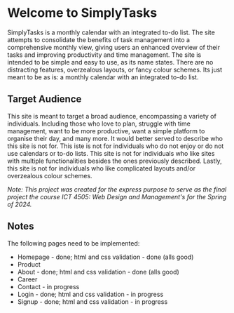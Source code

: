 # Welcome to SimplyTasks

SimplyTasks is a monthly calendar with an integrated to-do list. The site attempts to consolidate the benefits of task management into a comprehensive monthly view, giving users an enhanced overview of their tasks and improving productivity and time management. The site is intended to be simple and easy to use, as its name states. There are no distracting features, overzealous layouts, or fancy colour schemes. Its just meant to be as is: a monthly calendar with an integrated to-do list.

## Target Audience

This site is meant to target a broad audience, encompassing a variety of individuals. Including those who love to plan, struggle with time management, want to be more productive, want a simple platform to organise their day, and many more. It would better served to describe who this site is not for. This iste is not for individuals who do not enjoy or do not use calendars or to-do lists. This site is not for individuals who like sites with multiple functionalities besides the ones previously described. Lastly, this site is not for individuals who like complicated layouts and/or overzealous colour schemes.

_Note: This project was created for the express purpose to serve as the final project the course ICT 4505: Web Design and Management's for the Spring of 2024._

## Notes

The following pages need to be implemented:

- Homepage - done; html and css validation - done (alls good)
- Product
- About - done; html and css validation - done (alls good)
- Career
- Contact - in progress
- Login - done; html and css validation - in progress
- Signup - done; html and css validation - in progress
